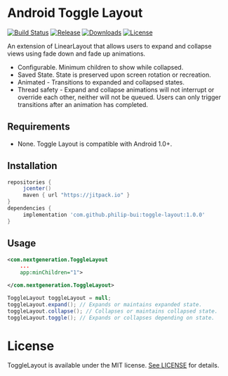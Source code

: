 # Android Toggle Layout

[![Build Status](https://travis-ci.org/philip-bui/toggle-layout.svg)](https://travis-ci.org/philip-bui/toggle-layout)
[![Release](https://jitpack.io/v/philip-bui/toggle-layout.svg)](https://jitpack.io/philip-bui/toggle-layout)
[![Downloads](https://jitpack.io/v/philip-bui/toggle-layout/month.svg)](https://jitpack.io/philip-bui/toggle-layout)
[![License](https://img.shields.io/badge/License-MIT-blue.svg)](https://github.com/philip-bui/toggle-layout/blob/master/LICENSE)

An extension of LinearLayout that allows users to expand and collapse views using fade down and fade up animations. 

- Configurable. Minimum children to show while collapsed.
- Saved State. State is preserved upon screen rotation or recreation.
- Animated - Transitions to expanded and collapsed states.
- Thread safety - Expand and collapse animations will not interrupt or override each other, neither will not be queued. Users can only trigger transitions after an animation has completed.

## Requirements

- None. Toggle Layout is compatible with Android 1.0+.

## Installation

```gradle
repositories {
     jcenter()
     maven { url "https://jitpack.io" }
}
dependencies {
     implementation 'com.github.philip-bui:toggle-layout:1.0.0'
}
```

## Usage

```xml
<com.nextgeneration.ToggleLayout
	...
	app:minChildren="1">

</com.nextgeneration.ToggleLayout>
```

```java
ToggleLayout toggleLayout = null;
toggleLayout.expand(); // Expands or maintains expanded state.
toggleLayout.collapse(); // Collapses or maintains collapsed state.
toggleLayout.toggle(); // Expands or collapses depending on state.
```

# License

ToggleLayout is available under the MIT license. [See LICENSE](https://github.com/philip-bui/toggle-layout/blob/master/LICENSE) for details.

